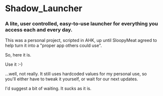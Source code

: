 # Shadow_Launcher
### A lite, user controlled, easy-to-use launcher for everything you access each and every day.

This was a personal project, scripted in AHK, up until SloopyMeat agreed to help turn it into a "proper app others could use".

So, here it is.

Use it :-)

...well, not really. It still uses hardcoded values for my personal use, so you'll either have to tweak it yourself, or wait for our next updates.

I'd suggest a bit of waiting. It sucks as it is.